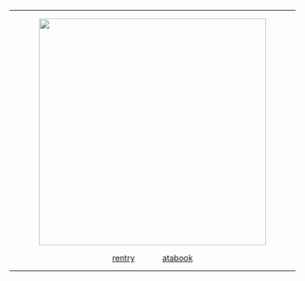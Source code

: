 ***
<p align="center"> <img width="400" src="https://files.catbox.moe/h7nxn7.png">

<div align="center"> 
  
[rentry](https://rentry.co/westrnights)⠀⠀ ⠀⠀ [atabook](https://yaoiangel.atabook.org/)
***
